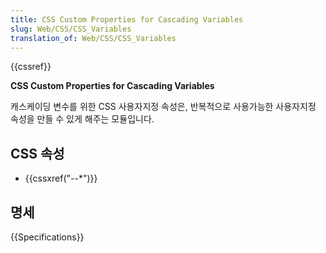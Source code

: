 ```yaml
---
title: CSS Custom Properties for Cascading Variables
slug: Web/CSS/CSS_Variables
translation_of: Web/CSS/CSS_Variables
---
```

{{cssref}}

**CSS Custom Properties for Cascading Variables**

캐스케이딩 변수를 위한 CSS 사용자지정 속성은, 반복적으로 사용가능한 사용자지정 속성을 만들 수 있게 해주는 모듈입니다.

## CSS 속성

- {{cssxref("--*")}}

## 명세

{{Specifications}}
